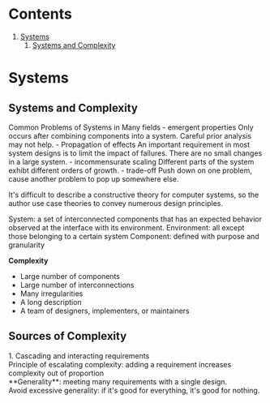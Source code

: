 <link rel="stylesheet" type="text/css" href="textbook.css">

# Contents
1. <a href="#1">Systems</a>
	1. <a href="#1.1">Systems and Complexity</a>

<h1 id="1">Systems</h1>
<h2 id="1.1">Systems and Complexity</h2>
Common Problems of Systems in Many fields
- emergent properties
	Only occurs after combining components into a system. Careful prior analysis may not help.
- Propagation of effects
	An important requirement in most system designs is to limit the impact of failures.
	There are no small changes in a large system.
- incommensurate scaling
	Different parts of the system exhibt different orders of growth.
- trade-off
	Push down on one problem, cause another problem to pop up somewhere else.

It's difficult to describe a constructive theory for computer systems, so the author use case theories to convey numerous design principles.

System: a set of interconnected components that has an expected behavior observed at the interface with its environment.
Environment: all except those belonging to a certain system
Component: defined with purpose and granularity

**Complexity**
- Large number of components
- Large number of interconnections
- Many irregularities
- A long description
- A team of designers, implementers, or maintainers

<h2 id="1.2">Sources of Complexity</h2>
1. Cascading and interacting requirements
<div class="principle">
Principle of escalating complexity: adding a requirement increases complexity out of proportion
</div>
**Generality**: meeting many requirements with a single design.
<div class="principle">
Avoid excessive generality: if it's good for everything, it's good for nothing.
</div>

